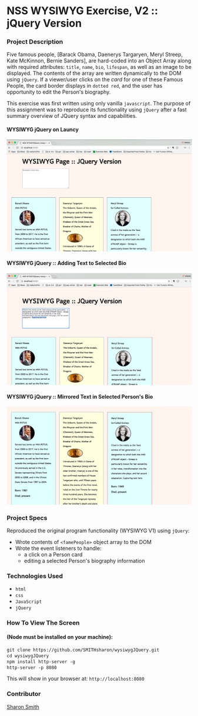 
# NSS WYSIWYG Exercise, V2 :: jQuery Version

### Project Description 

Five famous people, [Barack Obama, Daenerys Targaryen, Meryl Streep, Kate McKinnon, Bernie Sanders], are hard-coded into an Object Array along with required attributes: `title`, `name`, `bio`, `lifespan`, as well as an image to be displayed. The contents of the array are written dynamically to the DOM using `jQuery`. If a viewer/user clicks on the *card* for one of these Famous People, the card border displays in `dotted red`, and the user has opportunity to edit the Person's biography. 

This exercise was first written using only vanilla `javascript`. The purpose of this assignment was to reproduce its functionality using `jQuery` after a fast summary overview of JQuery syntax and capabilities. 


#### WYSIWYG jQuery on Launcy
![WYSIWYG jQuery on Launch](https://raw.githubusercontent.com/SMITHsharon/wysiwygJQuery/screens/screens/jQuery%20WYSIWG%20on%20Launch.png)

#### WYSIWYG jQuery :: Adding Text to Selected Bio
![WYSIWYG jQuery, Add to Selected Bio](https://raw.githubusercontent.com/SMITHsharon/wysiwygJQuery/screens/screens/Adding%20to%20Selected%20Bio.png)

#### WYSIWYG jQuery :: Mirrored Text in Selected Person's Bio
![WYSIWYG jQuery, Showing Mirrored Text](https://raw.githubusercontent.com/SMITHsharon/wysiwygJQuery/screens/screens/Mirrored%20Added%20Bio%20Text.png)


### Project Specs
Reproduced the original program functionality (WYSIWYG V1) using `jQuery`:
- Wrote contents of `<famePeople>` object array to the DOM
- Wrote the event listeners to handle: 
	- a click on a Person card
	- editing a selected Person's biography information


### Technologies Used
- `html`
- `css`
- `JavaScript`
- `jQuery`


### How To View The Screen 
#### (Node must be installed on your machine):
```
git clone https://github.com/SMITHsharon/wysiwygJQuery.git
cd wysiwygJQuery
npm install http-server -g
http-server -p 8080
```

This will show in your browser at: `http://localhost:8080`


### Contributor
[Sharon Smith](https://github.com/SMITHsharon)

